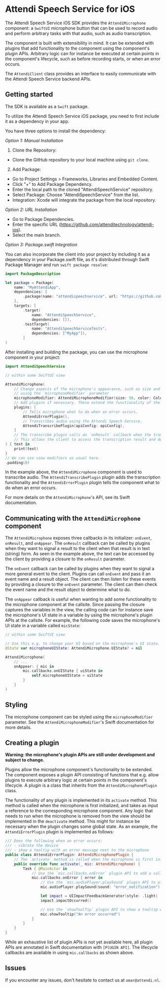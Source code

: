 # Attendi Speech Service for iOS

The Attendi Speech Service iOS SDK provides the `AttendiMicrophone` component: a `SwiftUI` microphone button that can be used to record audio and perform arbitrary tasks with that audio, such as audio transcription.

The component is built with extensibility in mind. It can be extended with plugins that add functionality to the component using the component's plugin APIs. Arbitrary logic can for instance be executed at certain points in the component's lifecycle, such as before recording starts, or when an error occurs.

The `AttendiClient` class provides an interface to easily communicate with the Attendi Speech Service backend APIs.

## Getting started

The SDK is available as a `Swift` package.

To utilize the Attendi Speech Service iOS package, you need to first include it as a dependency in your app.

You have three options to install the dependency:

_Option 1: Manual Installation_

1. Clone the Repository:

- Clone the GitHub repository to your local machine using `git clone`.

2. Add Package:

- Go to Project Settings > Frameworks, Libraries and Embedded Content.
- Click "+" to Add Package Dependency.
- Enter the local path to the cloned "AttendiSpeechService" repository.
- Select Package: Choose "AttendiSpeechService" from the list.
- Integration: Xcode will integrate the package from the local repository.

_Option 2: URL Installation_

- Go to Package Dependencies.
- Enter the specific URL (https://github.com/attenditechnology/attendi-ios).
- Select the main branch.

_Option 3: Package.swift Integration_

You can also incorporate the client into your project by including it as a dependency in your Package.swift file, as it's distributed through Swift Package Manager and run `swift package resolve`:

```swift
import PackageDescription

let package = Package(
    name: "MyAttendiApp",
    dependencies: [
        .package(name: "attendispeechservice", url: "https://github.com/attenditechnology/attendi-ios.git", .branch("main")),
    ],
    targets: [
        .target(
            name: "AttendiSpeechService",
            dependencies: []),
        .testTarget(
            name: "AttendiSpeechServiceTests",
            dependencies: ["MyApp"]),
        ]
)
```

After installing and building the package, you can use the microphone component in your project:

```swift
import AttendiSpeechService

// within some SwiftUI view

AttendiMicrophone(
    // Change aspects of the microphone's appearance, such as size and color,
    // using the `microphoneModifier` parameter
    microphoneModifier: AttendiMicrophoneModifier(size: 56, color: Color.red),
    // Add plugins if necessary. These extend the functionality of the microphone component.
    plugins: [
        // Tells microphone what to do when an error occurs.
        AttendiErrorPlugin(),
        // Transcribes audio using the Attendi Speech Service.
        AttendiTranscribePlugin(apiConfig: apiConfig),
    ]
    // The transcribe plugin calls an `onResult` callback when the transcription result is available.
    // This allows the client to access the transcription result and do something with it.
) { text in
    print(text)
}
// We can use view modifiers as usual here.
.padding(8)
```

In the example above, the `AttendiMicrophone` component is used to transcribe audio. The `AttendiTranscribePlugin` plugin adds the transcription functionality and the `AttendiErrorPlugin` plugin tells the component what to do when an error occurs.

For more details on the `AttendiMicrophone`'s API, see its Swift documentation.

## Communicating with the `AttendiMicrophone` component

The `AttendiMicrophone` exposes three callbacks in its initializer: `onEvent`, `onResult`, and `onAppear`. The `onResult` callback can be called by plugins when they want to signal a result to the client when that result is in text (string) form. As seen in the example above, the text can be accessed by the client by providing a closure to the `onResult` parameter.

The `onEvent` callback can be called by plugins when they want to signal a more general event to the client. Plugins can call `onEvent` and pass it an event name and a result object. The client can then listen for these events by providing a closure to the `onEvent` parameter. The client can then check the event name and the result object to determine what to do.

The `onAppear` callback is useful when wanting to add some functionality to the microphone component at the callsite. Since passing the closure captures the variables in the view, the calling code can for instance save the microphone's UI state in a variable by using the microphone's plugin APIs at the callsite. For example, the following code saves the microphone's UI state in a variable called `micState`:

```swift
// within some SwiftUI view

// Use this e.g. to change your UI based on the microphone's UI state.
@State var microphoneUIState: AttendiMicrophone.UIState? = nil

AttendiMicrophone(
    // ...
    onAppear: { mic in
        mic.callbacks.onUIState { uiState in
            self.microphoneUIState = uiState
        }
    }
)
```

## Styling

The microphone component can be styled using the `microphoneModifier` parameter. See the `AttendiMicrophoneModifier`'s Swift documentation for more details.

## Creating a plugin

**Warning: the microphone's plugin APIs are still under development and subject to change.**

Plugins allow the microphone component's functionality to be extended. The component exposes a plugin API consisting of functions that e.g. allow plugins to execute arbitrary logic at certain points in the component's lifecycle. A plugin is a class that inherits from the `AttendiMicrophonePlugin` class.

The functionality of any plugin is implemented in its `activate` method. This method is called when the microphone is first initialized, and takes as input a reference to the corresponding microphone component. Any logic that needs to run when the microphone is removed from the view should be implemented in the `deactivate` method. This might for instance be necessary when the plugin changes some global state. As an example, the `AttendiErrorPlugin` plugin is implemented as follows:

```swift
/// Does the following when an error occurs:
/// - vibrate the device
/// - show a tooltip with an error message next to the microphone
public class AttendiErrorPlugin: AttendiMicrophonePlugin {
    // The `activate` method is called when the microphone is first initialized and takes as input a reference to the microphone component.
    public override func activate(_ mic: AttendiMicrophone) {
        Task { @MainActor in
            // Use the `mic.callbacks.onError` plugin API to add a callback that is called when an error occurs.
            mic.callbacks.onError { error in
                // Use the `mic.audioPlayer.playSound` plugin API to play a sound.
                mic.audioPlayer.playSound(sound: "error_notification")

                let impact = UIImpactFeedbackGenerator(style: .light)
                impact.impactOccurred()

                // Use the `showToolTip` plugin API to show a tooltip with an error message next to the microphone.
                mic.showTooltip("An error occurred")
            }
        }
    }
}
```

While an exhaustive list of plugin APIs is not yet available here, all plugin APIs are annotated in Swift documentation with `[PlUGIN API]`. The lifecycle callbacks are available in using `mic.callbacks` as shown above.

## Issues

If you encounter any issues, don't hesitate to contact us at `omar@attendi.nl`.
